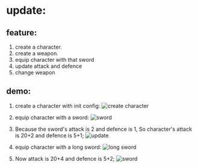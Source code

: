 # update:

## feature:
1. create a character.
2. create a weapon.
3. equip character with that sword
4. update attack and defence
5. change weapon


## demo:
1. create a character with init config:
![create character](https://github.com/gobackhuoxing/first-web-game-lb4/blob/master/firstgame/demo/1.png)


2. equip character with a sword:
![sword](https://github.com/gobackhuoxing/first-web-game-lb4/blob/master/firstgame/demo/2.png)


3. Because the sword's attack is 2 and defence is 1, So character's attack is 20+2 and defence is 5+1;
![update](https://github.com/gobackhuoxing/first-web-game-lb4/blob/master/firstgame/demo/3.png)


4. equip character with a long sword:
![long sword](https://github.com/gobackhuoxing/first-web-game-lb4/blob/master/firstgame/demo/4.png)



5. Now attack is 20+4 and defence is 5+2;
![sword](https://github.com/gobackhuoxing/first-web-game-lb4/blob/master/firstgame/demo/5.png)
